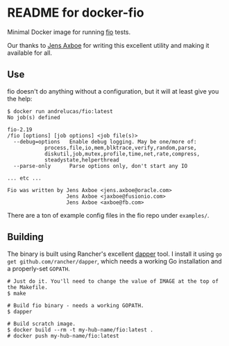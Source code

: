 # README for docker-fio

Minimal Docker image for running [fio](https://github.com/axboe/fio) tests.

Our thanks to [Jens Axboe](https://github.com/axboe) for writing this excellent utility and making it available for all.

## Use

fio doesn't do anything without a configuration, but it will at least give you the help:

```
$ docker run andrelucas/fio:latest
No job(s) defined

fio-2.19
/fio [options] [job options] <job file(s)>
  --debug=options	Enable debug logging. May be one/more of:
			process,file,io,mem,blktrace,verify,random,parse,
			diskutil,job,mutex,profile,time,net,rate,compress,
			steadystate,helperthread
  --parse-only		Parse options only, don't start any IO

... etc ...

Fio was written by Jens Axboe <jens.axboe@oracle.com>
                   Jens Axboe <jaxboe@fusionio.com>
                   Jens Axboe <axboe@fb.com>
```

There are a ton of example config files in the fio repo under `examples/`.


## Building

The binary is built using Rancher's excellent [dapper](https://github.com/rancher/dapper) tool. I install it using ```go get github.com/rancher/dapper```, which needs a working Go installation and a properly-set `GOPATH`.

```
# Just do it. You'll need to change the value of IMAGE at the top of the Makefile.
$ make

# Build fio binary - needs a working GOPATH.
$ dapper

# Build scratch image.
$ docker build --rm -t my-hub-name/fio:latest .
# docker push my-hub-name/fio:latest

```
